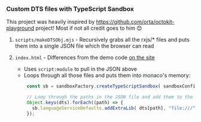 ### Custom DTS files with TypeScript Sandbox

This project was heavily inspired by https://github.com/orta/octokit-playground project! Most if not all credit goes to him 😊


1. `scripts/makeDTSObj.mjs` - Recursively grabs all the rxjs/* files and puts them into a single JSON file which the browser can read

2. `index.html` - Differences from the demo code [on the site](https://www.typescriptlang.org/dev/sandbox/)
    - Uses `script:module` to pull in the JSON above
    - Loops through all those files and puts them into monaco's memory:
       ```ts
        const sb = sandboxFactory.createTypeScriptSandbox( sandboxConfig, main, window.ts);

        // Loop through the paths in the JSON file and add them to the monaco background workers
        Object.keys(dts).forEach((path) => {
          sb.languageServiceDefaults.addExtraLib( dts[path], "file:///" + path);
        });
       ```
